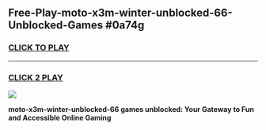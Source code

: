 
## Free-Play-moto-x3m-winter-unblocked-66-Unblocked-Games #0a74g
<h3>
<a href="https://news.freeplayer.one?title=moto-x3m-winter-unblocked-66&ref=8M">CLICK TO PLAY</a></h3>
<hr>

<h3>
<a href="https://news.freeplayer.one?title=moto-x3m-winter-unblocked-66&ref=8M">CLICK 2 PLAY</a>
  
</h3>

<a href="https://news.freeplayer.one?title=moto-x3m-winter-unblocked-66&ref=8M"><img src="https://clearcache.store/games.png"></a>


**moto-x3m-winter-unblocked-66 games unblocked: Your Gateway to Fun and Accessible Online Gaming**
